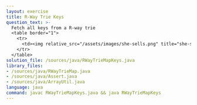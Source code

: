 ```yaml
---
layout: exercise
title: R-Way Trie Keys
question_text: >-
  Fetch all keys from a R-way trie
  <table border="1">
    <tr>
      <td><img relative_src="/assets/images/she-sells.png" title="she-sells" style="height:70%; width:auto;"></td>
    </tr>
  </table>
solution_file: /sources/java/RWayTrieMapKeys.java
library_files:
- /sources/java/RWayTrieMap.java
- /sources/java/Assert.java
- /sources/java/ArrayUtil.java
language: java
command: javac RWayTrieMapKeys.java && java RWayTrieMapKeys
---
```

